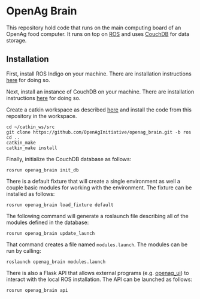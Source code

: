 OpenAg Brain
============

This repository hold code that runs on the main computing board of an OpenAg
food computer. It runs on top on [ROS](www.ros.org) and uses
[CouchDB](http://couchdb.apache.org/) for data storage.

Installation
------------

First, install ROS Indigo on your machine. There are installation instructions
[here](http://wiki.ros.org/indigo/Installation/) for doing so.

Next, install an instance of CouchDB on your machine. There are installation
instructions [here](http://docs.couchdb.org/en/1.6.1/install/index.html) for
doing so.

Create a catkin workspace as described
[here](http://wiki.ros.org/indigo/catkin/Tutorials/create_a_workspace/) and
install the code from this repository in the workspace.

    cd ~/catkin_ws/src
    git clone https://github.com/OpenAgInitiative/openag_brain.git -b ros
    cd ..
    catkin_make
    catkin_make install

Finally, initialize the CouchDB database as follows:

    rosrun openag_brain init_db

There is a default fixture that will create a single environment as well a
couple basic modules for working with the environment. The fixture can be
installed as follows:

    rosrun openag_brain load_fixture default

The following command will generate a roslaunch file describing all of the
modules defined in the database:

    rosrun openag_brain update_launch

That command creates a file named `modules.launch`. The modules can be run by
calling:

    roslaunch openag_brain modules.launch

There is also a Flask API that allows external programs (e.g.
[openag_ui](http://github.com/OpenAgInitiative/openag_ui)) to interact with the
local ROS installation. The API can be launched as follows:

    rosrun openag_brain api
